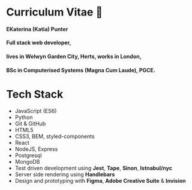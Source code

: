 # Curriculum Vitae :page_facing_up:
#### EKaterina (Katia) Punter
#### Full stack web developer,
#### lives in Welwyn Garden City, Herts, works in London,
#### BSc in Computerised Systems (Magna Cum Laude), PGCE.
#
# Tech Stack
* JavaScript (ES6)
* Python
* Git & GitHub
* HTML5
* CSS3, BEM, styled-components
* React
* NodeJS, Express
* Postgresql
* MongoDB
* Test driven development using **Jest**, **Tape**, **Sinon**, **Istnabul/nyc**
* Server side rendering using **Handlebars**
* Design and prototyping with **Figma**, **Adobe Creative Suite** & **Invision**
